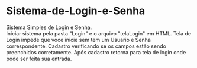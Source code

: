 # Sistema-de-Login-e-Senha
Sistema Simples de Login e Senha.  
Iniciar sistema pela pasta "Login" e o arquivo "telaLogin" em HTML.
Tela de Login impede que voce inicie sem tem um Usuario e Senha correspondente.
Cadastro verificando se os campos estão sendo preenchidos corretamente.
Após cadastro retorna para tela de login onde pode ser feita sua entrada.
